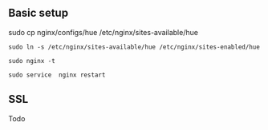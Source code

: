 
## Basic setup

  sudo cp nginx/configs/hue /etc/nginx/sites-available/hue

    sudo ln -s /etc/nginx/sites-available/hue /etc/nginx/sites-enabled/hue

    sudo nginx -t

    sudo service  nginx restart

## SSL

Todo

